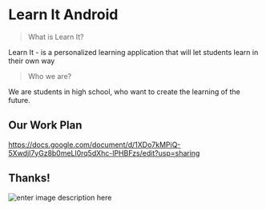 
# Learn It Android 

> What is Learn It?

Learn It - is a personalized learning application that will let students learn in their own way

> Who we are?

We are students in high school, who want to create the learning of the future.

## Our Work Plan
https://docs.google.com/document/d/1XDo7kMPiQ-5Xwdjl7yGz8b0meLl0rq5dXhc-lPHBFzs/edit?usp=sharing




## Thanks!

![enter image description here](https://raw.githubusercontent.com/LearnIt-Datathon-Group/LearinIt-Android/master/big_logo.png)
